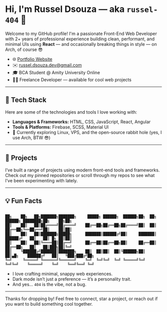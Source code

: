 # Hi, I'm Russel Dsouza — aka `russel-404` 👋

Welcome to my GitHub profile! I'm a passionate Front-End Web Developer with 2+ years of professional experience building clean, performant, and minimal UIs using **React** — and occasionally breaking things in style — on Arch, of course 😎

- 🌐 [Portfolio Website](https://russeldsouza.dev)
- ✉️ [russel.dsouza.dev@gmail.com](mailto:russel.dsouza.dev@gmail.com)
- 🎓 BCA Student @ Amity University Online
- 🧑‍💻 Freelance Developer — available for cool web projects

---

## 🚀 Tech Stack

Here are some of the technologies and tools I love working with:

- **Languages & Frameworks:** HTML, CSS, JavaScript, React, Angular
- **Tools & Platforms:** Firebase, SCSS, Material UI  
- 🐧 Currently exploring Linux, VPS, and the open-source rabbit hole (yes, I use Arch, BTW 😎)

---

## 📂 Projects

I’ve built a range of projects using modern front-end tools and frameworks.  
Check out my pinned repositories or scroll through my repos to see what I’ve been experimenting with lately.

---

## 💡 Fun Facts
<pre><code>
██╗    ██╗   ██╗███████╗███████╗     █████╗ ██████╗  ██████╗██╗  ██╗       ██████╗ ████████╗██╗    ██╗██╗
██║    ██║   ██║██╔════╝██╔════╝    ██╔══██╗██╔══██╗██╔════╝██║  ██║       ██╔══██╗╚══██╔══╝██║    ██║██║
██║    ██║   ██║███████╗█████╗      ███████║██████╔╝██║     ███████║       ██████╔╝   ██║   ██║ █╗ ██║██║
██║    ██║   ██║╚════██║██╔══╝      ██╔══██║██╔══██╗██║     ██╔══██║       ██╔══██╗   ██║   ██║███╗██║╚═╝
██║    ╚██████╔╝███████║███████╗    ██║  ██║██║  ██║╚██████╗██║  ██║▄█╗    ██████╔╝   ██║   ╚███╔███╔╝██╗
╚═╝     ╚═════╝ ╚══════╝╚══════╝    ╚═╝  ╚═╝╚═╝  ╚═╝ ╚═════╝╚═╝  ╚═╝╚═╝    ╚═════╝    ╚═╝    ╚══╝╚══╝ ╚═╝
</code></pre>

- I love crafting minimal, snappy web experiences.  
- Dark mode isn’t just a preference — it’s a personality trait.  
- And yes... `404` is the vibe, not a bug.

---

Thanks for dropping by! Feel free to connect, star a project, or reach out if you want to build something cool together.
